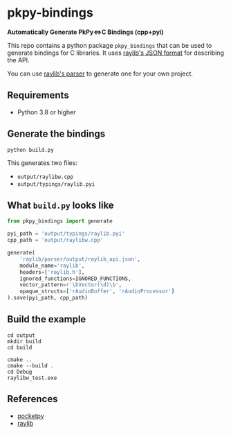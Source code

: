 # pkpy-bindings

**Automatically Generate PkPy<=>C Bindings (cpp+pyi)**

This repo contains a python package `pkpy_bindings` that can be used to generate bindings for C libraries.
It uses [raylib's JSON format](https://github.com/raysan5/raylib/blob/master/parser/output/raylib_api.json) for describing the API.

You can use [raylib's parser](https://github.com/raysan5/raylib/tree/master/parser) to generate one for your own project.

## Requirements

+ Python 3.8 or higher

## Generate the bindings

```
python build.py
```

This generates two files:

+ `output/raylibw.cpp`
+ `output/typings/raylib.pyi`

## What `build.py` looks like

```python
from pkpy_bindings import generate

pyi_path = 'output/typings/raylib.pyi'
cpp_path = 'output/raylibw.cpp'

generate(
    'raylib/parser/output/raylib_api.json',
    module_name='raylib',
    headers=['raylib.h'],
    ignored_functions=IGNORED_FUNCTIONS,
    vector_pattern=r'\bVector(\d)\b',
    opaque_structs=['rAudioBuffer', 'rAudioProcessor']
).save(pyi_path, cpp_path)
```

## Build the example

```
cd output
mkdir build
cd build

cmake ..
cmake --build .
cd Debug
raylibw_test.exe
```

## References

+ [pocketpy](https://github.com/blueloveth)
+ [raylib](https://github.com/raysan5/raylib)